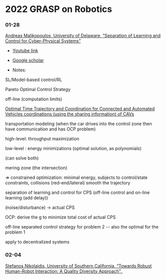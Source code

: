 # 2022 GRASP on Robotics



### 01-28

[Andreas Malikopoulos, University of Delaware, “Separation of Learning and Control for Cyber-Physical Systems”](https://www.grasp.upenn.edu/events/grasp-on-robotics-andreas-malikopoulos/)

- [Youtube link]()

- [Google scholar](https://scholar.google.com/citations?user=ScKI3psAAAAJ&hl=en)

- Notes:

SL/Model-based control/RL

Pareto Optimal Control Strategy

off-line (computation limits)

[Optimal Time Trajectory and Coordination for Connected and Automated Vehicles coordinations (using the sharing information) of CAVs](https://arxiv.org/pdf/2003.12183.pdf)


transportation modeling (when the car drives into the control zone then have communication and has OCP problem)

high-level: throughput maximization

low-level : energy minimizations  (optimal solution, as polynomials)

(can solve both)

mering zone (the intersection)

=> constrained optimization: minimal energy, subjects to control/state constraints, collisions (red-end/lateral)   smooth the trajectory

separation of learning and control for CPS (off-line control and on-line learning (add delay))

(noise/disturbance) -> actual CPS

OCP: derive the g to minimize total cost of actual CPS

off-line separated control strategy for problem 2 -- also the optimal for the problem 1

apply to decentralized systems

### 02-04

[Stefanos Nikolaidis, University of Southern California, “Towards Robust Human-Robot Interaction: A Quality Diversity Approach”](https://www.grasp.upenn.edu/events/grasp-on-robotics-stefanos-nikolaidis/)_
